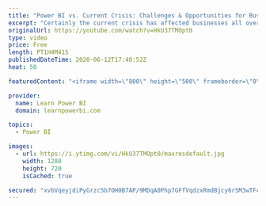 ```yaml
---
title: "Power BI vs. Current Crisis: Challenges & Opportunities for Businesses and Power BI Professionals"
excerpt: "Certainly the current crisis has affected businesses all over the world. But how can we reframe the current challenges and focus on opportunities. We would hear from Speakers ➔ Positive examples of what's still working ➔ Clients/Businesses that are still moving forward ➔ What Speakers are doing themselves"
originalUrl: https://youtube.com/watch?v=HkU37TMOpt0
type: video
price: Free
length: PT1H4M41S
publishedDateTime: 2020-06-12T17:40:52Z
heat: 50

featuredContent: "<iframe width=\"800\" height=\"500\" frameborder=\"0\" src=\"https://www.youtube.com/embed/HkU37TMOpt0\" allow=\"accelerometer; autoplay; encrypted-media; gyroscope; picture-in-picture\" allowfullscreen></iframe>"

provider:
  name: Learn Power BI
  domain: learnpowerbi.com

topics:
  - Power BI

images:
  - url: https://i.ytimg.com/vi/HkU37TMOpt0/maxresdefault.jpg
    width: 1280
    height: 720
    isCached: true

secured: "xvbVqeyjdiPyGrzc5b7OH0B7AP/9MDqA0Php7GFfVqdzxRmdBjcy6r5M3wTFc0Tn3kLQRRWI+WsEOFBe4Jb3I7fvLRhE+ux9Veuojp9aCFKHvyBvOKQMVH5S6i75XQLI0F9OhNWv+CazCggME0w9rZALzL95x639pca+OHx0EymFVpEx6svHFTH+PaE3rKoclc948Po/YWa41qAe4GHwD3gV/RsbIM5TOPL4oi/dQWrVGAdxoHgvyAdYhXcLPS1AsITfaPbC9u++ETCHwx7ULDeOPSD30S95u3Fsjqthd5Vs65zhBoajVU6y53RM4cwk6uN4JoMHGvMloln/LoG5/x84v8ttq3jEPi5hEKn6rIJv7t33txecH/DLaG6rWeEzaUkcOwBNQuAb6Ibz8cmy5Gi07TOISBiR164fAzcmg9s=;Qlf5uU621GEE+GshII6KEA=="
---
```


